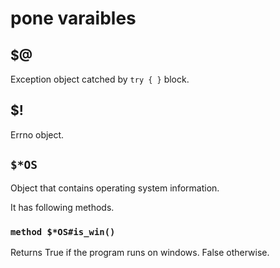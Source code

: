 # pone varaibles

## $@

Exception object catched by `try { }` block.

## $!

Errno object.

## `$*OS`

Object that contains operating system information.

It has following methods.

### `method $*OS#is_win()`

Returns True if the program runs on windows. False otherwise.




